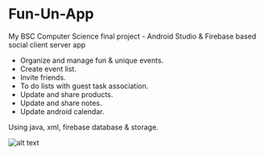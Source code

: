 # Fun-Un-App 
My BSC Computer Science final project - Android Studio & Firebase based social client server app 

- Organize and manage fun & unique events.
- Create event list.
- Invite friends.
- To do lists with guest task association.
- Update and share products.
- Update and share notes.
- Update android calendar.

Using java, xml, firebase database & storage.

![alt text](https://github.com/[IFTra9]/[Fun-Un-App]/blob/[master]/mainlogin.jpeg?raw=true)
